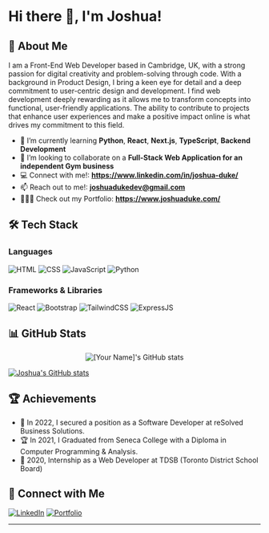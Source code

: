 # Hi there 👋, I'm Joshua!

## 🚀 About Me

I am a Front-End Web Developer based in Cambridge, UK, with a strong passion for digital creativity and problem-solving through code. With a background in Product Design, I bring a keen eye for detail and a deep commitment to user-centric design and development. I find web development deeply rewarding as it allows me to transform concepts into functional, user-friendly applications. The ability to contribute to projects that enhance user experiences and make a positive impact online is what drives my commitment to this field.

- 🌱 I’m currently learning **Python**, **React**, **Next.js**, **TypeScript**, **Backend Development**
- 👯 I’m looking to collaborate on a **Full-Stack Web Application for an independent Gym business**
- 💻 Connect with me!: **https://www.linkedin.com/in/joshua-duke/**
- 📫 Reach out to me!: **joshuadukedev@gmail.com**
- 👨🏻‍💻 Check out my Portfolio: **https://www.joshuaduke.com/**

## 🛠️ Tech Stack

### Languages

![HTML](https://img.shields.io/badge/-HTML5-E34F26?style=flat-square&logo=html5&logoColor=white)
![CSS](https://img.shields.io/badge/-CSS3-1572B6?style=flat-square&logo=css3)
![JavaScript](https://img.shields.io/badge/-JavaScript-F7DF1E?logo=javascript&logoColor=black&style=flat)
![Python](https://img.shields.io/badge/python-3670A0?style=for-the-badge&logo=python&logoColor=ffdd54)

### Frameworks & Libraries

![React](https://img.shields.io/badge/-React-61DAFB?logo=react&logoColor=black&style=flat)
![Bootstrap](https://img.shields.io/badge/-Bootstrap-7952B3?logo=bootstrap&logoColor=white&style=flat)
![TailwindCSS](https://img.shields.io/badge/tailwindcss-0F172A?&logo=tailwindcss)
![ExpressJS](https://img.shields.io/badge/Express.js-000000?logo=express&logoColor=fff&style=flat)

## 📊 GitHub Stats

<p align="center">
  <img src="https://github-readme-stats.vercel.app/api?username=joshuaduke&show_icons=true&theme=radical" alt="[Your Name]'s GitHub stats" />
</p>

[![Joshua's GitHub stats](https://github-readme-stats.vercel.app/api?username=joshuaduke&show_icons=true&theme=radical)](https://github.com/joshuaduke/github-readme-stats)

## 🏆 Achievements

- 🥇 In 2022, I secured a position as a Software Developer at reSolved Business Solutions.
- 🏆 In 2021, I Graduated from Seneca College with a Diploma in Computer Programming & Analysis.
- 🌟 2020, Internship as a Web Developer at TDSB (Toronto District School Board)

## 🔗 Connect with Me

[![LinkedIn](https://img.shields.io/badge/-LinkedIn-0A66C2?logo=linkedin&logoColor=white&style=flat)](https://www.linkedin.com/in/joshua-duke/)
[![Portfolio](https://img.shields.io/badge/-Portfolio-000000?logo=github&logoColor=white&style=flat)](https://www.joshuaduke.com/)

---
